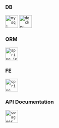 ### DB 
<code><img title="Mysql" alt="mysql" width="40px"
           src="https://cdn.jsdelivr.net/gh/devicons/devicon/icons/mysql/mysql-original-wordmark.svg" /></code>
<code><img title="Docker" alt="docker" width="40px"
            src="https://cdn.jsdelivr.net/gh/devicons/devicon@latest/icons/docker/docker-original.svg"/></code>
          
### ORM 
<code><img title="Spring JPA" alt="spring_jpa" width="40px" 
           src="https://cdn.jsdelivr.net/gh/devicons/devicon/icons/spring/spring-original.svg" /></code>
### FE
<code><img title="Spring" alt="spring" width="40px" 
           src="https://cdn.jsdelivr.net/gh/devicons/devicon/icons/spring/spring-original.svg" /></code>
### API Documentation
<code><img title="Swagger" alt="swagger" width="40px" 
           src="https://cdn.jsdelivr.net/gh/devicons/devicon@latest/icons/swagger/swagger-original.svg" /></code>
